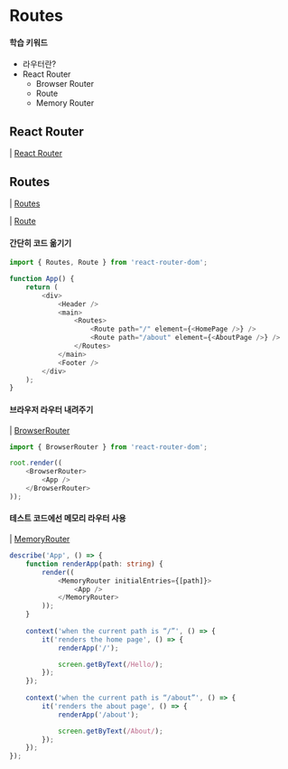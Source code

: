 # Routes

#### 학습 키워드

* 라우터란?
* React Router
  * Browser Router
  * Route
  * Memory Router

## React Router

\|  [React Router](https://reactrouter.com/en/main)

## Routes

\|  [Routes](https://reactrouter.com/en/main/components/routes)

\|  [Route](https://reactrouter.com/en/main/route/route)

#### 간단히 코드 옮기기

```typescript
import { Routes, Route } from 'react-router-dom';

function App() {
	return (
		<div>
			<Header />
			<main>
				<Routes>
					<Route path="/" element={<HomePage />} />
					<Route path="/about" element={<AboutPage />} />
				</Routes>
			</main>
			<Footer />
		</div>
	);
}
```

#### 브라우저 라우터 내려주기

\|  [BrowserRouter](https://reactrouter.com/en/main/router-components/browser-router)

```typescript
import { BrowserRouter } from 'react-router-dom';

root.render((
	<BrowserRouter>
		<App />
	</BrowserRouter>
));
```

#### 테스트 코드에선 메모리 라우터 사용

\|  [MemoryRouter](https://reactrouter.com/en/main/router-components/memory-router)

```typescript
describe('App', () => {
	function renderApp(path: string) {
		render((
			<MemoryRouter initialEntries={[path]}>
				<App />
			</MemoryRouter>
		));
	}
	
	context('when the current path is “/”', () => {
		it('renders the home page', () => {
			renderApp('/');

			screen.getByText(/Hello/);
		});
	});
	
	context('when the current path is “/about”', () => {
		it('renders the about page', () => {
			renderApp('/about');

			screen.getByText(/About/);
		});
	});
});
```











